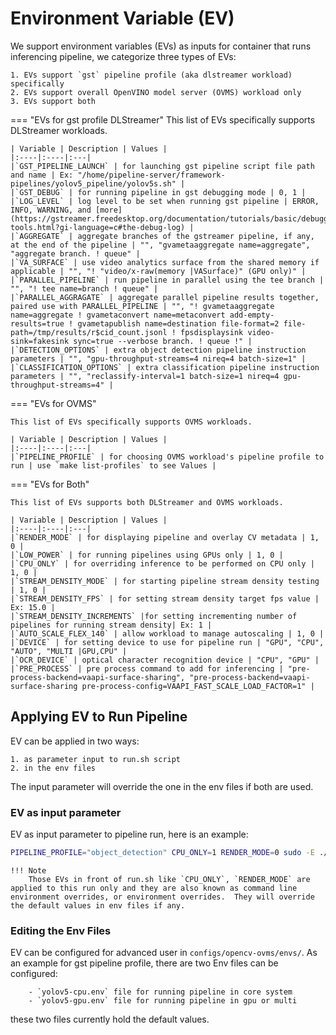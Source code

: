 # Environment Variable (EV)
We support environment variables (EVs) as inputs for container that runs inferencing pipeline, we categorize three types of EVs:

    1. EVs support `gst` pipeline profile (aka dlstreamer workload) specifically
    2. EVs support overall OpenVINO model server (OVMS) workload only
    3. EVs support both

=== "EVs for gst profile DLStreamer"
    This list of EVs specifically supports DLStreamer workloads.

    | Variable | Description | Values |
    |:----|:----|:---|
    |`GST_PIPELINE_LAUNCH` | for launching gst pipeline script file path and name | Ex: "/home/pipeline-server/framework-pipelines/yolov5_pipeline/yolov5s.sh" |
    |`GST_DEBUG` | for running pipeline in gst debugging mode | 0, 1 |
    |`LOG_LEVEL` | log level to be set when running gst pipeline | ERROR, INFO, WARNING, and [more](https://gstreamer.freedesktop.org/documentation/tutorials/basic/debugging-tools.html?gi-language=c#the-debug-log) |
    |`AGGREGATE` | aggregate branches of the gstreamer pipeline, if any, at the end of the pipeline | "", "gvametaaggregate name=aggregate", "aggregate branch. ! queue" |    
    |`VA_SURFACE` | use video analytics surface from the shared memory if applicable | "", "! "video/x-raw(memory |VASurface)" (GPU only)" |
    |`PARALLEL_PIPELINE` | run pipeline in parallel using the tee branch | "", "! tee name=branch ! queue" |
    |`PARALLEL_AGGRAGATE` | aggregate parallel pipeline results together, paired use with PARALLEL_PIPELINE | "", "! gvametaaggregate name=aggregate ! gvametaconvert name=metaconvert add-empty-results=true ! gvametapublish name=destination file-format=2 file-path=/tmp/results/r$cid_count.jsonl ! fpsdisplaysink video-sink=fakesink sync=true --verbose branch. ! queue !" |
    |`DETECTION_OPTIONS` | extra object detection pipeline instruction parameters | "", "gpu-throughput-streams=4 nireq=4 batch-size=1" |
    |`CLASSIFICATION_OPTIONS` | extra classification pipeline instruction parameters | "", "reclassify-interval=1 batch-size=1 nireq=4 gpu-throughput-streams=4" |


=== "EVs for OVMS"

    This list of EVs specifically supports OVMS workloads.

    | Variable | Description | Values |
    |:----|:----|:---|
    |`PIPELINE_PROFILE` | for choosing OVMS workload's pipeline profile to run | use `make list-profiles` to see Values |

=== "EVs for Both"

    This list of EVs supports both DLStreamer and OVMS workloads.

    | Variable | Description | Values |
    |:----|:----|:---|
    |`RENDER_MODE` | for displaying pipeline and overlay CV metadata | 1, 0 |
    |`LOW_POWER` | for running pipelines using GPUs only | 1, 0 |
    |`CPU_ONLY` | for overriding inference to be performed on CPU only | 1, 0 |
    |`STREAM_DENSITY_MODE` | for starting pipeline stream density testing | 1, 0 |
    |`STREAM_DENSITY_FPS` | for setting stream density target fps value | Ex: 15.0 |
    |`STREAM_DENSITY_INCREMENTS` |for setting incrementing number of pipelines for running stream density| Ex: 1 |
    |`AUTO_SCALE_FLEX_140` | allow workload to manage autoscaling | 1, 0 |
    |`DEVICE` | for setting device to use for pipeline run | "GPU", "CPU", "AUTO", "MULTI |GPU,CPU" |
    |`OCR_DEVICE` | optical character recognition device | "CPU", "GPU" |
    |`PRE_PROCESS` | pre process command to add for inferencing | "pre-process-backend=vaapi-surface-sharing", "pre-process-backend=vaapi-surface-sharing pre-process-config=VAAPI_FAST_SCALE_LOAD_FACTOR=1" |

## Applying EV to Run Pipeline
EV can be applied in two ways:

    1. as parameter input to run.sh script
    2. in the env files

The input parameter will override the one in the env files if both are used.

### EV as input parameter
EV as input parameter to pipeline run, here is an example:

```bash
PIPELINE_PROFILE="object_detection" CPU_ONLY=1 RENDER_MODE=0 sudo -E ./run.sh --platform core --inputsrc rtsp://127.0.0.1:8554/camera_0
```

    !!! Note
        Those EVs in front of run.sh like `CPU_ONLY`, `RENDER_MODE` are applied to this run only and they are also known as command line environment overrides, or environment overrides.  They will override the default values in env files if any.


### Editing the Env Files
EV can be configured for advanced user in `configs/opencv-ovms/envs/`.  As an example for gst pipeline profile, there are two Env files can be configured:

        - `yolov5-cpu.env` file for running pipeline in core system
        - `yolov5-gpu.env` file for running pipeline in gpu or multi

these two files currently hold the default values.